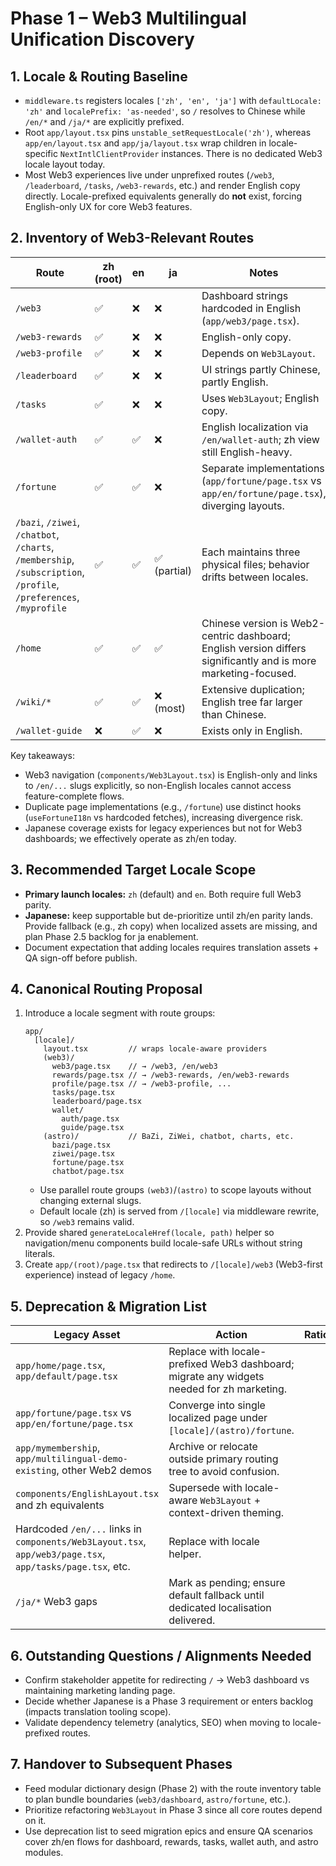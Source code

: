 # Phase 1 – Web3 Multilingual Unification Discovery

## 1. Locale & Routing Baseline
- `middleware.ts` registers locales `['zh', 'en', 'ja']` with `defaultLocale: 'zh'` and `localePrefix: 'as-needed'`, so `/` resolves to Chinese while `/en/*` and `/ja/*` are explicitly prefixed.
- Root `app/layout.tsx` pins `unstable_setRequestLocale('zh')`, whereas `app/en/layout.tsx` and `app/ja/layout.tsx` wrap children in locale-specific `NextIntlClientProvider` instances. There is no dedicated Web3 locale layout today.
- Most Web3 experiences live under unprefixed routes (`/web3`, `/leaderboard`, `/tasks`, `/web3-rewards`, etc.) and render English copy directly. Locale-prefixed equivalents generally do **not** exist, forcing English-only UX for core Web3 features.

## 2. Inventory of Web3-Relevant Routes
| Route | zh (root) | en | ja | Notes |
| --- | --- | --- | --- | --- |
| `/web3` | ✅ | ❌ | ❌ | Dashboard strings hardcoded in English (`app/web3/page.tsx`). |
| `/web3-rewards` | ✅ | ❌ | ❌ | English-only copy. |
| `/web3-profile` | ✅ | ❌ | ❌ | Depends on `Web3Layout`. |
| `/leaderboard` | ✅ | ❌ | ❌ | UI strings partly Chinese, partly English. |
| `/tasks` | ✅ | ❌ | ❌ | Uses `Web3Layout`; English copy. |
| `/wallet-auth` | ✅ | ✅ | ❌ | English localization via `/en/wallet-auth`; zh view still English-heavy. |
| `/fortune` | ✅ | ✅ | ❌ | Separate implementations (`app/fortune/page.tsx` vs `app/en/fortune/page.tsx`), diverging layouts. |
| `/bazi`, `/ziwei`, `/chatbot`, `/charts`, `/membership`, `/subscription`, `/profile`, `/preferences`, `/myprofile` | ✅ | ✅ | ✅ (partial) | Each maintains three physical files; behavior drifts between locales. |
| `/home` | ✅ | ✅ | ✅ | Chinese version is Web2-centric dashboard; English version differs significantly and is more marketing-focused. |
| `/wiki/*` | ✅ | ✅ | ❌ (most) | Extensive duplication; English tree far larger than Chinese. |
| `/wallet-guide` | ❌ | ✅ | ❌ | Exists only in English.

Key takeaways:
- Web3 navigation (`components/Web3Layout.tsx`) is English-only and links to `/en/...` slugs explicitly, so non-English locales cannot access feature-complete flows.
- Duplicate page implementations (e.g., `/fortune`) use distinct hooks (`useFortuneI18n` vs hardcoded fetches), increasing divergence risk.
- Japanese coverage exists for legacy experiences but not for Web3 dashboards; we effectively operate as zh/en today.

## 3. Recommended Target Locale Scope
- **Primary launch locales:** `zh` (default) and `en`. Both require full Web3 parity.
- **Japanese:** keep supportable but de-prioritize until zh/en parity lands. Provide fallback (e.g., zh copy) when localized assets are missing, and plan Phase 2.5 backlog for ja enablement.
- Document expectation that adding locales requires translation assets + QA sign-off before publish.

## 4. Canonical Routing Proposal
1. Introduce a locale segment with route groups:
   ```
   app/
     [locale]/
       layout.tsx         // wraps locale-aware providers
       (web3)/
         web3/page.tsx    // → /web3, /en/web3
         rewards/page.tsx // → /web3-rewards, /en/web3-rewards
         profile/page.tsx // → /web3-profile, ...
         tasks/page.tsx
         leaderboard/page.tsx
         wallet/
           auth/page.tsx
           guide/page.tsx
       (astro)/           // BaZi, ZiWei, chatbot, charts, etc.
         bazi/page.tsx
         ziwei/page.tsx
         fortune/page.tsx
         chatbot/page.tsx
   ```
   - Use parallel route groups `(web3)`/`(astro)` to scope layouts without changing external slugs.
   - Default locale (zh) is served from `/[locale]` via middleware rewrite, so `/web3` remains valid.
2. Provide shared `generateLocaleHref(locale, path)` helper so navigation/menu components build locale-safe URLs without string literals.
3. Create `app/(root)/page.tsx` that redirects to `/[locale]/web3` (Web3-first experience) instead of legacy `/home`.

## 5. Deprecation & Migration List
| Legacy Asset | Action | Rationale |
| --- | --- | --- |
| `app/home/page.tsx`, `app/default/page.tsx` | Replace with locale-prefixed Web3 dashboard; migrate any widgets needed for zh marketing. |
| `app/fortune/page.tsx` vs `app/en/fortune/page.tsx` | Converge into single localized page under `[locale]/(astro)/fortune`. |
| `app/mymembership`, `app/multilingual-demo-existing`, other Web2 demos | Archive or relocate outside primary routing tree to avoid confusion. |
| `components/EnglishLayout.tsx` and zh equivalents | Supersede with locale-aware `Web3Layout` + context-driven theming. |
| Hardcoded `/en/...` links in `components/Web3Layout.tsx`, `app/web3/page.tsx`, `app/tasks/page.tsx`, etc. | Replace with locale helper. |
| `/ja/*` Web3 gaps | Mark as pending; ensure default fallback until dedicated localisation delivered. |

## 6. Outstanding Questions / Alignments Needed
- Confirm stakeholder appetite for redirecting `/` → Web3 dashboard vs maintaining marketing landing page.
- Decide whether Japanese is a Phase 3 requirement or enters backlog (impacts translation tooling scope).
- Validate dependency telemetry (analytics, SEO) when moving to locale-prefixed routes.

## 7. Handover to Subsequent Phases
- Feed modular dictionary design (Phase 2) with the route inventory table to plan bundle boundaries (`web3/dashboard`, `astro/fortune`, etc.).
- Prioritize refactoring `Web3Layout` in Phase 3 since all core routes depend on it.
- Use deprecation list to seed migration epics and ensure QA scenarios cover zh/en flows for dashboard, rewards, tasks, wallet auth, and astro modules.
